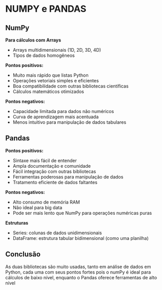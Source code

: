 # NUMPY e PANDAS

## NumPy

**Para cálculos com Arrays**

- Arrays multidimensionais (1D, 2D, 3D, 4D)
- Tipos de dados homogêneos

**Pontos positivos:**

- Muito mais rápido que listas Python
- Operações vetoriais simples e eficientes
- Boa compatibilidade com outras bibliotecas científicas
- Cálculos matemáticos otimizados

**Pontos negativos:**

- Capacidade limitada para dados não numéricos
- Curva de aprendizagem mais acentuada
- Menos intuitivo para manipulação de dados tabulares

## Pandas

**Pontos positivos:**

- Sintaxe mais fácil de entender
- Ampla documentação e comunidade
- Fácil integração com outras bibliotecas
- Ferramentas poderosas para manipulação de dados
- Tratamento eficiente de dados faltantes

**Pontos negativos:**

- Alto consumo de memória RAM
- Não ideal para big data
- Pode ser mais lento que NumPy para operações numéricas puras

**Estruturas**

- Series: colunas de dados unidimensionais
- DataFrame: estrutura tabular bidimensional (como uma planilha)

## Conclusão

As duas bibliotecas são muito usadas, tanto em análise de dados em Python, cada uma com seus pontos fortes pois o numPy é ideal para cálculos de baixo nível, enquanto o Pandas oferece ferramentas de alto nível